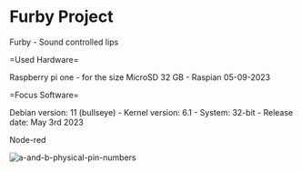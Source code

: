 # Furby Project
Furby - Sound controlled lips

=Used Hardware=

  Raspberry pi one - for the size
  MicroSD 32 GB -  Raspian 05-09-2023 

=Focus Software=

  Debian version: 11 (bullseye) - Kernel version: 6.1 - System: 32-bit - Release date: May 3rd 2023
  
  Node-red
  
![a-and-b-physical-pin-numbers](https://github.com/fabian1983/Furby/assets/5872105/a6c2caf0-04a0-4df3-a680-14665d176d24)

